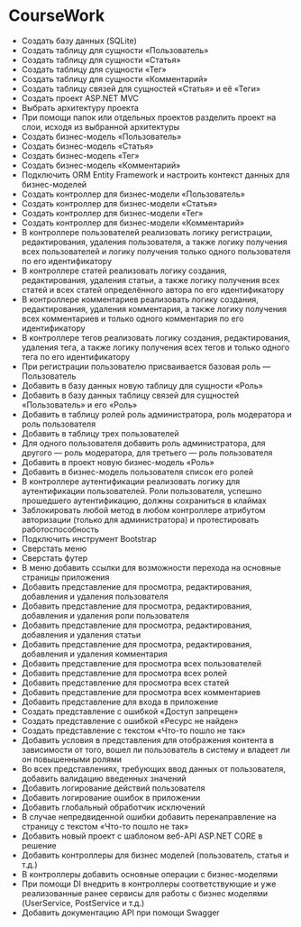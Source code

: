 # CourseWork
- Создать базу данных (SQLite)
- Создать таблицу для сущности «Пользователь»
- Создать таблицу для сущности «Статья»
- Создать таблицу для сущности «Тег»
- Создать таблицу для сущности «Комментарий»
- Создать таблицу связей для сущностей «Статья» и её «Теги»
- Создать проект ASP.NET MVC
- Выбрать архитектуру проекта
- При помощи папок или отдельных проектов разделить проект на слои, исходя из выбранной архитектуры
- Создать бизнес-модель «Пользователь»
- Создать бизнес-модель «Статья»
- Создать бизнес-модель «Тег»
- Создать бизнес-модель «Комментарий»
- Подключить ORM Entity Framework и настроить контекст данных для бизнес-моделей
- Создать контроллер для бизнес-модели «Пользователь»
- Создать контроллер для бизнес-модели «Статья»
- Создать контроллер для бизнес-модели «Тег»
- Создать контроллер для бизнес-модели «Комментарий»
- В контроллере пользователей реализовать логику регистрации, редактирования, удаления пользователя, а также логику получения всех пользователей и логику получения только одного пользователя по его идентификатору
- В контроллере статей реализовать логику создания, редактирования, удаления статьи, а также логику получения всех статей и всех статей определённого автора по его идентификатору
- В контроллере комментариев реализовать логику создания, редактирования, удаления комментария, а также логику получения всех комментариев и только одного комментария по его идентификатору
- В контроллере тегов реализовать логику создания, редактирования, удаления тега, а также логику получения всех тегов и только одного тега по его идентификатору
- При регистрации пользователю присваивается базовая роль — Пользователь
- Добавить в базу данных новую таблицу для сущности «Роль»
- Добавить в базу данных таблицу связей для сущностей «Пользователь» и его «Роль»
- Добавить в таблицу ролей роль администратора, роль модератора и роль пользователя
- Добавить в таблицу трех пользователей
- Для одного пользователя добавить роль администратора, для другого — роль модератора, для третьего — роль пользователя
- Добавить в проект новую бизнес-модель «Роль»
- Добавить в бизнес-модель пользователя список его ролей
- В контроллере аутентификации реализовать логику для аутентификации пользователей. Роли пользователя, успешно прошедшего аутентификацию, должны сохраниться в клаймах
- Заблокировать любой метод в любом контроллере атрибутом авторизации (только для администратора) и протестировать работоспособность
- Подключить инструмент Bootstrap
- Сверстать меню
- Сверстать футер
- В меню добавить ссылки для возможности перехода на основные страницы приложения
- Добавить представление для просмотра, редактирования, добавления и удаления пользователя
- Добавить представление для просмотра, редактирования, добавления и удаления роли пользователя
- Добавить представление для просмотра, редактирования, добавления и удаления статьи
- Добавить представление для просмотра, редактирования, добавления и удаления комментария
- Добавить представление для просмотра всех пользователей
- Добавить представление для просмотра всех ролей
- Добавить представление для просмотра всех статей
- Добавить представление для просмотра всех комментариев
- Добавить представление для входа в приложение
- Создать представление с ошибкой «Доступ запрещен»
- Создать представление с ошибкой «Ресурс не найден»
- Создать представление с текстом «Что-то пошло не так»
- Добавить условия в представления для отображения контента в зависимости от того, вошел ли пользователь в систему и владеет ли он повышенными ролями
- Во всех представлениях, требующих ввод данных от пользователя, добавить валидацию введенных значений
- Добавить логирование действий пользователя
- Добавить логирование ошибок в приложении
- Добавить глобальный обработчик исключений
- В случае непредвиденной ошибки добавить перенаправление на страницу с текстом «Что-то пошло не так»
- Добавить новый проект с шаблоном веб-API ASP.NET CORE в решение
- Добавить контроллеры для бизнес моделей (пользователь, статья и т.д.)
- В контроллеры добавить основные операции с бизнес-моделями
- При помощи DI внедрить в контроллеры соответствующие и уже реализованные ранее сервисы для работы с бизнес моделями (UserService, PostService и т.д.)
- Добавить документацию API при помощи Swagger
